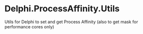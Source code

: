 # Delphi.ProcessAffinity.Utils
Utils for Delphi to set and get Process Affinity (also to get mask for performance cores only)
